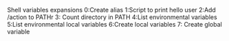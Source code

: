 Shell variables expansions
0:Create alias
1:Script to print hello user
2:Add /action to PATHr
3: Count directory in PATH
4:List environmental variables
5:List environmental local variables
6:Create local variables
7: Create global variable
